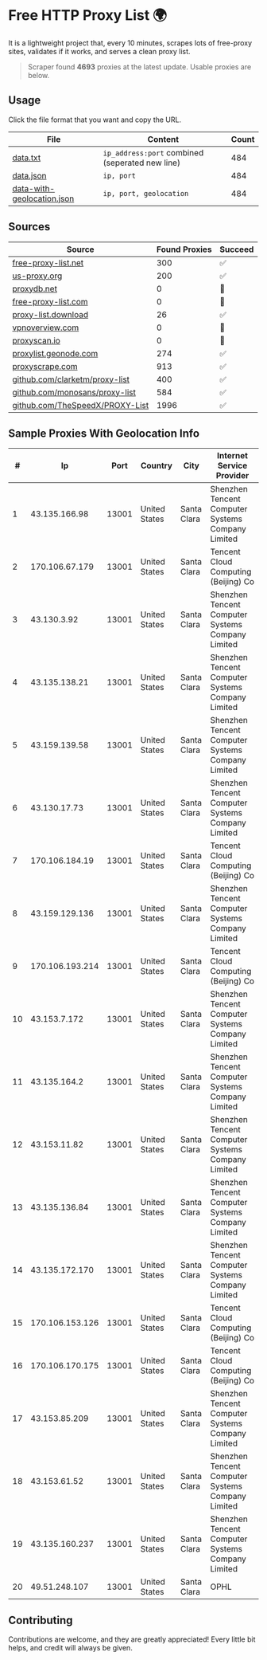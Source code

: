 
# Free HTTP Proxy List 🌍

It is a lightweight project that, every 10 minutes, scrapes lots of free-proxy sites, validates if it works, and serves a clean proxy list.


> Scraper found **4693** proxies at the latest update. Usable proxies are below.

## Usage

Click the file format that you want and copy the URL.


|File|Content|Count|
|----|-------|-----|
|[data.txt](https://raw.githubusercontent.com/themiralay/Proxy-List-World/master/data.txt)|`ip_address:port` combined (seperated new line)|484|
|[data.json](https://raw.githubusercontent.com/themiralay/Proxy-List-World/master/data.json)|`ip, port`|484|
|[data-with-geolocation.json](https://raw.githubusercontent.com/themiralay/Proxy-List-World/master/data-with-geolocation.json)|`ip, port, geolocation`|484|

## Sources

|Source|Found Proxies|Succeed|
|------|-------------|-------|
|[free-proxy-list.net](https://free-proxy-list.net)|300|✅|
|[us-proxy.org](https://www.us-proxy.org)|200|✅|
|[proxydb.net](http://proxydb.net)|0|🚫|
|[free-proxy-list.com](https://free-proxy-list.com/?page=&port=&type%5B%5D=http&type%5B%5D=https&up_time=0&search=Search)|0|🚫|
|[proxy-list.download](https://www.proxy-list.download/HTTP)|26|✅|
|[vpnoverview.com](https://vpnoverview.com/privacy/anonymous-browsing/free-proxy-servers)|0|🚫|
|[proxyscan.io](https://www.proxyscan.io)|0|🚫|
|[proxylist.geonode.com](https://proxylist.geonode.com/api/proxy-list?limit=300&page=1&sort_by=lastChecked&sort_type=desc&protocols=http,https)|274|✅|
|[proxyscrape.com](https://api.proxyscrape.com/v2/?request=displayproxies&protocol=http&timeout=10000&country=all&ssl=all&anonymity=all)|913|✅|
|[github.com/clarketm/proxy-list](https://raw.githubusercontent.com/clarketm/proxy-list/master/proxy-list-raw.txt)|400|✅|
|[github.com/monosans/proxy-list](https://raw.githubusercontent.com/monosans/proxy-list/main/proxies/http.txt)|584|✅|
|[github.com/TheSpeedX/PROXY-List](https://raw.githubusercontent.com/TheSpeedX/PROXY-List/master/http.txt)|1996|✅|


## Sample Proxies With Geolocation Info

|#|Ip|Port|Country|City|Internet Service Provider|
|-|--|----|-------|----|-------------------------|
|1|43.135.166.98|13001|United States|Santa Clara|Shenzhen Tencent Computer Systems Company Limited|
|2|170.106.67.179|13001|United States|Santa Clara|Tencent Cloud Computing (Beijing) Co|
|3|43.130.3.92|13001|United States|Santa Clara|Shenzhen Tencent Computer Systems Company Limited|
|4|43.135.138.21|13001|United States|Santa Clara|Shenzhen Tencent Computer Systems Company Limited|
|5|43.159.139.58|13001|United States|Santa Clara|Shenzhen Tencent Computer Systems Company Limited|
|6|43.130.17.73|13001|United States|Santa Clara|Shenzhen Tencent Computer Systems Company Limited|
|7|170.106.184.19|13001|United States|Santa Clara|Tencent Cloud Computing (Beijing) Co|
|8|43.159.129.136|13001|United States|Santa Clara|Shenzhen Tencent Computer Systems Company Limited|
|9|170.106.193.214|13001|United States|Santa Clara|Tencent Cloud Computing (Beijing) Co|
|10|43.153.7.172|13001|United States|Santa Clara|Shenzhen Tencent Computer Systems Company Limited|
|11|43.135.164.2|13001|United States|Santa Clara|Shenzhen Tencent Computer Systems Company Limited|
|12|43.153.11.82|13001|United States|Santa Clara|Shenzhen Tencent Computer Systems Company Limited|
|13|43.135.136.84|13001|United States|Santa Clara|Shenzhen Tencent Computer Systems Company Limited|
|14|43.135.172.170|13001|United States|Santa Clara|Shenzhen Tencent Computer Systems Company Limited|
|15|170.106.153.126|13001|United States|Santa Clara|Tencent Cloud Computing (Beijing) Co|
|16|170.106.170.175|13001|United States|Santa Clara|Tencent Cloud Computing (Beijing) Co|
|17|43.153.85.209|13001|United States|Santa Clara|Shenzhen Tencent Computer Systems Company Limited|
|18|43.153.61.52|13001|United States|Santa Clara|Shenzhen Tencent Computer Systems Company Limited|
|19|43.135.160.237|13001|United States|Santa Clara|Shenzhen Tencent Computer Systems Company Limited|
|20|49.51.248.107|13001|United States|Santa Clara|OPHL|



## Contributing

Contributions are welcome, and they are greatly appreciated! Every
little bit helps, and credit will always be given.

